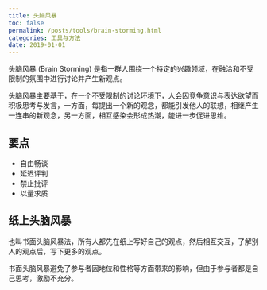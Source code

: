 ```yaml
---
title: 头脑风暴
toc: false
permalink: /posts/tools/brain-storming.html
categories: 工具与方法
date: 2019-01-01
---
```


头脑风暴 (Brain Storming) 是指一群人围绕一个特定的兴趣领域，在融洽和不受限制的氛围中进行讨论并产生新观点。

头脑风暴主要基于，在一个不受限制的讨论环境下，人会因竞争意识与表达欲望而积极思考与发言，一方面，每提出一个新的观念，都能引发他人的联想，相继产生一连串的新观念，另一方面，相互感染会形成热潮，能进一步促进思维。

## 要点

- 自由畅谈
- 延迟评判
- 禁止批评
- 以量求质

## 纸上头脑风暴

也叫书面头脑风暴法，所有人都先在纸上写好自己的观点，然后相互交互，了解别人的观点后，写下更多的观点。

书面头脑风暴避免了参与者因地位和性格等方面带来的影响，但由于参与者都是自己思考，激励不充分。
